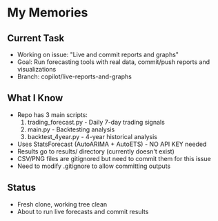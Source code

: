 # My Memories

## Current Task
- Working on issue: "Live and commit reports and graphs"
- Goal: Run forecasting tools with real data, commit/push reports and visualizations
- Branch: copilot/live-reports-and-graphs

## What I Know
- Repo has 3 main scripts:
  1. trading_forecast.py - Daily 7-day trading signals
  2. main.py - Backtesting analysis
  3. backtest_4year.py - 4-year historical analysis
- Uses StatsForecast (AutoARIMA + AutoETS) - NO API KEY needed
- Results go to results/ directory (currently doesn't exist)
- CSV/PNG files are gitignored but need to commit them for this issue
- Need to modify .gitignore to allow committing outputs

## Status
- Fresh clone, working tree clean
- About to run live forecasts and commit results
